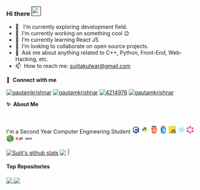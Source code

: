 ### Hi there <a href=""><img src="https://media.giphy.com/media/hvRJCLFzcasrR4ia7z/giphy.gif" width="25px" height="25px"></a>

- 🔭 &nbsp; I’m currently exploring development field.
- 🔭 &nbsp;I’m currently working on something cool :wink:
- 🌱 &nbsp;I’m currently learning React JS
- 👯  &nbsp;I’m looking to collaborate on open source projects.
- 💬 &nbsp;Ask me about anything related to  C++, Python, Front-End, Web-Hacking, etc.
- 📫 &nbsp;How to reach me: sujitakulwar@gmail.com</a>

🔗 &nbsp;**Connect with me**
<p align="left">
<a href="https://twitter.com/sujitakulwar" target="blank"><img align="center" src="https://raw.githubusercontent.com/rahuldkjain/github-profile-readme-generator/master/src/images/icons/Social/twitter.svg" alt="gautamkrishnar" height="30" width="40" /></a>
<a href="https://www.linkedin.com/in/sujit-akulwar/" target="blank"><img align="center" src="https://raw.githubusercontent.com/rahuldkjain/github-profile-readme-generator/master/src/images/icons/Social/linked-in-alt.svg" alt="gautamkrishnar" height="30" width="40" /></a>
<a href="https://stackoverflow.com/users/19224377" target="blank"><img align="center" src="https://raw.githubusercontent.com/rahuldkjain/github-profile-readme-generator/master/src/images/icons/Social/stack-overflow.svg" alt="4214976" height="30" width="40" /></a>
<a href="https://www.instagram.com/_dragon_master__/" target="blank"><img align="center" src="https://raw.githubusercontent.com/rahuldkjain/github-profile-readme-generator/master/src/images/icons/Social/instagram.svg" alt="gautamkrishnar" height="30" width="40" /></a>


  <summary><b>✨&nbsp;&nbsp;About&nbsp;Me</b></summary>
  <br/><br />

I'm a Second Year Computer Engineering Student
<code><img height="20" alt="javascript" src="https://raw.githubusercontent.com/github/explore/80688e429a7d4ef2fca1e82350fe8e3517d3494d/topics/cpp/cpp.png"></code>
<code><img height="20" alt="javascript" src="https://raw.githubusercontent.com/github/explore/80688e429a7d4ef2fca1e82350fe8e3517d3494d/topics/python/python.png"></code>
<code><img height="20" alt="javascript" src="https://raw.githubusercontent.com/github/explore/80688e429a7d4ef2fca1e82350fe8e3517d3494d/topics/html/html.png"></code>
<code><img height="20" alt="javascript" src="https://raw.githubusercontent.com/github/explore/80688e429a7d4ef2fca1e82350fe8e3517d3494d/topics/css/css.png"></code>
<code><img height="20" alt="javascript" src="https://raw.githubusercontent.com/github/explore/80688e429a7d4ef2fca1e82350fe8e3517d3494d/topics/javascript/javascript.png"></code>
<code><img height="20" alt="react" src="https://raw.githubusercontent.com/github/explore/80688e429a7d4ef2fca1e82350fe8e3517d3494d/topics/react/react.png"></code>
<code><img height="20" alt="graphql" src="https://raw.githubusercontent.com/github/explore/5c058a388828bb5fde0bcafd4bc867b5bb3f26f3/topics/graphql/graphql.png"></code>
<code><img height="20" alt="nodejs" src="https://raw.githubusercontent.com/github/explore/80688e429a7d4ef2fca1e82350fe8e3517d3494d/topics/nodejs/nodejs.png"></code>
<code><img height="20" alt="javascript" src="https://raw.githubusercontent.com/github/explore/80688e429a7d4ef2fca1e82350fe8e3517d3494d/topics/git/git.png"></code>
<code><img height="20" alt="javascript" src="https://raw.githubusercontent.com/github/explore/80688e429a7d4ef2fca1e82350fe8e3517d3494d/topics/bash/bash.png"></code>

<a href="https://github.com/anuraghazra/github-readme-stats"><img align="center" src="https://github-readme-stats.vercel.app/api?username=SujitAkulwar&show_icons=true&include_all_commits=true&theme=buefy&hide_border=true" alt="Sujit's github stats" /></a>
<a href="https://github.com/anuraghazra/github-readme-stats"><img align="center" src="https://github-readme-stats.vercel.app/api/top-langs/?username=SujitAkulwar&layout=compact&theme=buefy&hide_border=true" /></a> |

#### Top Repositories
<a href="https://github.com/SujitAkulwar/sujitakulwar.github.io">
  <img align="center" src="https://github-readme-stats.vercel.app/api/pin/?username=SujitAkulwar&repo=sujitakulwar.github.io&theme=buefy" />
</a>
<a href="https://github.com/SujitAkulwar/SujitAkulwar">
  <img align="center" src="https://github-readme-stats.vercel.app/api/pin/?username=SujitAkulwar&repo=SujitAkulwar&theme=buefy" />
</a>
